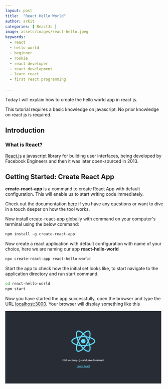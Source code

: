 ```yaml
---
layout: post
title:  "React Hello World"
author: arkit
categories: [ ReactJs ]
image: assets/images/react-hello.jpeg
keywords:
  - react
  - hello world
  - beginner
  - rookie
  - react developer
  - react development
  - learn react
  - first react programming

---
```

Today I will explain how to create the hello world app in react js.

This tutorial requires a basic knowledge on javascript. No prior knowledge on react js is required.

## Introduction

### What is React? 

[React.js](https://reactjs.org/) a javascript library for building user interfaces, being developed by Facebook Engineers and then it was later open-sourced in 2013. 

## Getting Started: Create React App

**create-react-app** is a command to create React App with default configuration. This will enable us to start writing code immediately. 

Check out the documentation [here](https://create-react-app.dev/) if you have any questions or want to dive in a touch deeper on how the tool works.

Now install create-react-app globally with command on your computer's terminal using the below command:

~~~bash
npm install –g create-react-app
~~~

Now create a react application with default configuration with name of your choice, here we are naming our app **react-hello-world**

~~~bash
npx create-react-app react-hello-world
~~~

Start the app to check how the initial set looks like, to start navigate to the application directory and run start command.

~~~bash
cd react-hello-world
npm start
~~~

Now you have started the app successfully, open the browser and type the URL [localhost:3000](http://localhost:3000/). Your browser will display something like this

![React Default Startup Page](/assets/images/post/react/react-default-startup-page.png)